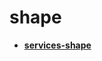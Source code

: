 <!-- generated by markdown-notes-tree -->

# shape

<!-- optional markdown-notes-tree directory description starts here -->

<!-- optional markdown-notes-tree directory description ends here -->

- [**services-shape**](services-shape)
